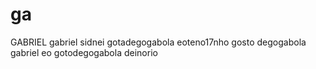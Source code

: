 # ga
GABRIEL
gabriel sidnei gotadegogabola
eoteno17nho
gosto degogabola
gabriel eo gotodegogabola
deinorio
